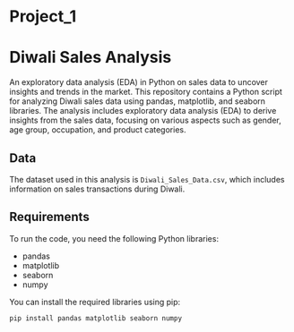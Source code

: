 # Project_1
# Diwali Sales Analysis
An exploratory data analysis (EDA) in Python on sales data to uncover insights and trends in the market.
This repository contains a Python script for analyzing Diwali sales data using pandas, matplotlib, and seaborn libraries. The analysis includes exploratory data analysis (EDA) to derive insights from the sales data, focusing on various aspects such as gender, age group, occupation, and product categories.

## Data
The dataset used in this analysis is `Diwali_Sales_Data.csv`, which includes information on sales transactions during Diwali.

## Requirements
To run the code, you need the following Python libraries:
- pandas
- matplotlib
- seaborn
- numpy

You can install the required libraries using pip:
```sh
pip install pandas matplotlib seaborn numpy
